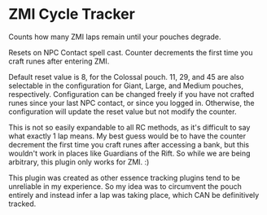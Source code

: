 # ZMI Cycle Tracker
Counts how many ZMI laps remain until your pouches degrade.

Resets on NPC Contact spell cast.
Counter decrements the first time you craft runes after entering ZMI.

Default reset value is 8, for the Colossal pouch.
11, 29, and 45 are also selectable in the configuration for Giant, Large, and Medium pouches, respectively.
Configuration can be changed freely if you have not crafted runes since your last NPC contact, or since you logged in.
Otherwise, the configuration will update the reset value but not modify the counter.

This is not so easily expandable to all RC methods, as it's difficult to say what exactly 1 lap means.
My best guess would be to have the counter decrement the first time you craft runes after accessing a bank, but this wouldn't work in places like Guardians of the Rift.
So while we are being arbitrary, this plugin only works for ZMI. :)

This plugin was created as other essence tracking plugins tend to be unreliable in my experience.
So my idea was to circumvent the pouch entirely and instead infer a lap was taking place, which CAN be definitively tracked.